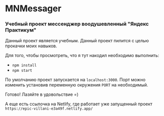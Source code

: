 # MNMessager

### Учебный проект мессенджер воодушевленный "Яндекс Практикум"

Данный проект является учебным. Данный проект пилится с целью прокачки моих навыков.

Для того, чтобы просмотреть, что я тут накодил необходимо выполнить:

- `npm install`
- `npm start`

По умолчанию проект запускается на `localhost:3000`. Порт можно изменить установив переменную окружения `PORT` на необходимый.

Готово!
Лазяйте в удовольствие =)

А еще есть ссылочка на Netlify, где работает уже запущенный проект
`https://epic-villani-e3a49f.netlify.app/`
